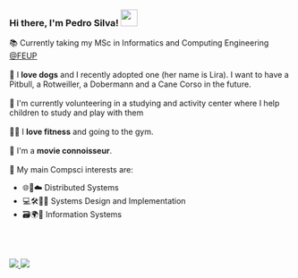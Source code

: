 ### Hi there, I'm Pedro Silva! <img src="https://raw.githubusercontent.com/MartinHeinz/MartinHeinz/master/wave.gif" width="30px">

📚 Currently taking my MSc in Informatics and Computing Engineering [@FEUP](https://sigarra.up.pt/feup/pt/web_page.inicial) <br /> <br />
🐶 I **love dogs** and I recently adopted one (her name is Lira). I want to have a Pitbull, a Rotweiller, a Dobermann and a Cane Corso in the future. <br /><br />
🧒 I'm currently volunteering in a studying and activity center where I help children to study and play with them <br/><br />
🏋️‍♂️ I **love fitness** and going to the gym.<br/><br />
🎥 I'm a **movie connoisseur**. <br/><br />
👀 My main Compsci interests are:
- 🌐📳☁️ Distributed Systems
- 💻🛠👩‍💻 Systems Design and Implementation
- 🗃️🌍📃 Information Systems

<br />
<br />
<br />
<a href="https://www.linkedin.com/in/pedro-silva-735312251/">
  <img src="https://camo.githubusercontent.com/a80d00f23720d0bc9f55481cfcd77ab79e141606829cf16ec43f8cacc7741e46/68747470733a2f2f696d672e736869656c64732e696f2f62616467652f4c696e6b6564496e2d3030373742353f7374796c653d666f722d7468652d6261646765266c6f676f3d6c696e6b6564696e266c6f676f436f6c6f723d7768697465"/>
</a>
<a href="mailto:pedro.jsilva322@gmail.com">
  <img src="https://camo.githubusercontent.com/571384769c09e0c66b45e39b5be70f68f552db3e2b2311bc2064f0d4a9f5983b/68747470733a2f2f696d672e736869656c64732e696f2f62616467652f476d61696c2d4431343833363f7374796c653d666f722d7468652d6261646765266c6f676f3d676d61696c266c6f676f436f6c6f723d7768697465"/>
</a>
<!---
PedroJSilva2001/PedroJSilva2001 is a ✨ special ✨ repository because its `README.md` (this file) appears on your GitHub profile.
You can click the Preview link to take a look at your changes.
--->
